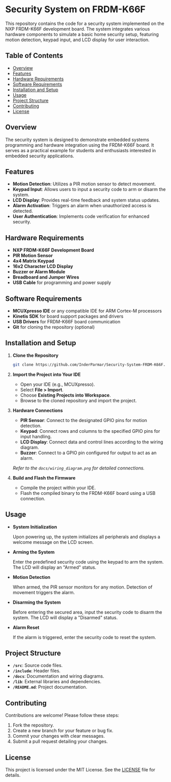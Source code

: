 # Security System on FRDM-K66F

This repository contains the code for a security system implemented on the NXP FRDM-K66F development board. The system integrates various hardware components to simulate a basic home security setup, featuring motion detection, keypad input, and LCD display for user interaction.

## Table of Contents

- [Overview](#overview)
- [Features](#features)
- [Hardware Requirements](#hardware-requirements)
- [Software Requirements](#software-requirements)
- [Installation and Setup](#installation-and-setup)
- [Usage](#usage)
- [Project Structure](#project-structure)
- [Contributing](#contributing)
- [License](#license)

## Overview

The security system is designed to demonstrate embedded systems programming and hardware integration using the FRDM-K66F board. It serves as a practical example for students and enthusiasts interested in embedded security applications.

## Features

- **Motion Detection**: Utilizes a PIR motion sensor to detect movement.
- **Keypad Input**: Allows users to input a security code to arm or disarm the system.
- **LCD Display**: Provides real-time feedback and system status updates.
- **Alarm Activation**: Triggers an alarm when unauthorized access is detected.
- **User Authentication**: Implements code verification for enhanced security.

## Hardware Requirements

- **NXP FRDM-K66F Development Board**
- **PIR Motion Sensor**
- **4x4 Matrix Keypad**
- **16x2 Character LCD Display**
- **Buzzer or Alarm Module**
- **Breadboard and Jumper Wires**
- **USB Cable** for programming and power supply

## Software Requirements

- **MCUXpresso IDE** or any compatible IDE for ARM Cortex-M processors
- **Kinetis SDK** for board support packages and drivers
- **USB Drivers** for FRDM-K66F board communication
- **Git** for cloning the repository (optional)

## Installation and Setup

1. **Clone the Repository**

   ```bash
   git clone https://github.com/InderParmar/Security-System-FRDM-K66F.git
   ```

2. **Import the Project into Your IDE**

   - Open your IDE (e.g., MCUXpresso).
   - Select **File > Import**.
   - Choose **Existing Projects into Workspace**.
   - Browse to the cloned repository and import the project.

3. **Hardware Connections**

   - **PIR Sensor**: Connect to the designated GPIO pins for motion detection.
   - **Keypad**: Connect rows and columns to the specified GPIO pins for input handling.
   - **LCD Display**: Connect data and control lines according to the wiring diagram.
   - **Buzzer**: Connect to a GPIO pin configured for output to act as an alarm.

   *Refer to the `docs/wiring_diagram.png` for detailed connections.*

4. **Build and Flash the Firmware**

   - Compile the project within your IDE.
   - Flash the compiled binary to the FRDM-K66F board using a USB connection.

## Usage

- **System Initialization**

  Upon powering up, the system initializes all peripherals and displays a welcome message on the LCD screen.

- **Arming the System**

  Enter the predefined security code using the keypad to arm the system. The LCD will display an "Armed" status.

- **Motion Detection**

  When armed, the PIR sensor monitors for any motion. Detection of movement triggers the alarm.

- **Disarming the System**

  Before entering the secured area, input the security code to disarm the system. The LCD will display a "Disarmed" status.

- **Alarm Reset**

  If the alarm is triggered, enter the security code to reset the system.

## Project Structure

- **`/src`**: Source code files.
- **`/include`**: Header files.
- **`/docs`**: Documentation and wiring diagrams.
- **`/lib`**: External libraries and dependencies.
- **`/README.md`**: Project documentation.

## Contributing

Contributions are welcome! Please follow these steps:

1. Fork the repository.
2. Create a new branch for your feature or bug fix.
3. Commit your changes with clear messages.
4. Submit a pull request detailing your changes.

## License

This project is licensed under the MIT License. See the [LICENSE](LICENSE) file for details.
